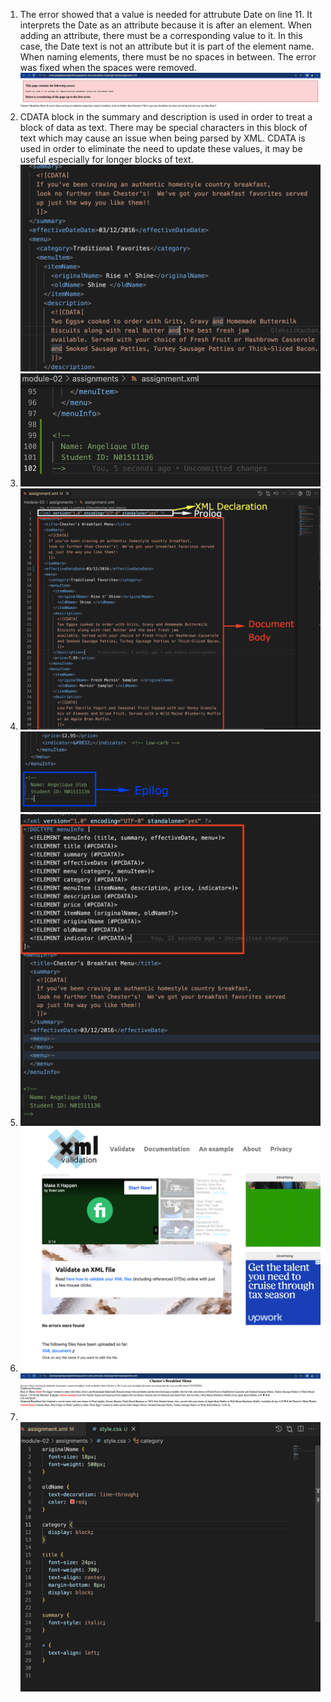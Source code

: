 1. The error showed that a value is needed for attrubute Date on line 11. It interprets the Date as an attribute because it is after an element. When adding an attribute, there must be a corresponding value to it.
In this case, the Date text is not an attribute but it is part of the element name. When naming elements, there must be no spaces in between. The error was fixed when the spaces were removed.
![image info](assets/error.png)
2. CDATA block in the summary and description is used in order to treat a block of data as text. There may be special characters in this block of text which may cause an issue when being parsed by XML. CDATA is used in order to eliminate the need to update these values, it may be useful especially for longer blocks of text.
![image info](assets/2.png)
3. ![image info](assets/3.png)
4. ![image info](assets/4.png)
![image info](assets/4-a.png)
5. ![image info](assets/5.png)
6. ![image info](assets/6.png)
7. ![image info](assets/7.png)
![image info](assets/7-a.png)